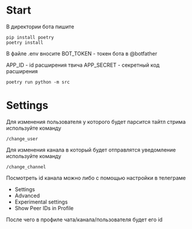 # Start

В директории бота пишите

```
pip install poetry
poetry install
```

В файле .env вносите
BOT_TOKEN - токен бота в @botfather

APP_ID - id расширения твича
APP_SECRET - секретный код расширения

```
poetry run python -m src
```

# Settings

Для изменения пользователя у которого будет парсится тайтл стрима используйте команду

```
/change_user
```

Для изменения канала в который будет отправлятся уведомление используйте команду

```
/change_channel
```

Посмотреть id канала можно либо с помощью настройки в телеграме

- Settings
- Advanced
- Experimental settings
- Show Peer IDs in Profile

После чего в профиле чата/канала/пользователя будет его id 
